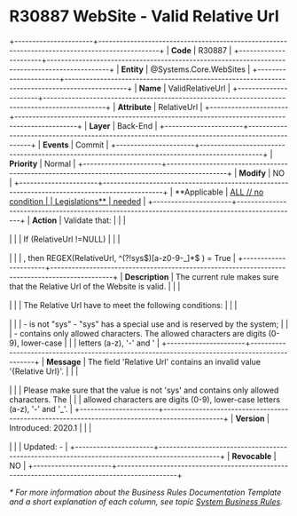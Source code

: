 ﻿---
erp.type: business-rule
erp.entity: Systems.Core.WebSites
---

# R30887 WebSite - Valid Relative Url
+----------------------+-----------------------------------------------------------------------------------------------+
| **Code**             | R30887                                                                                        |
+----------------------+-----------------------------------------------------------------------------------------------+
| **Entity**           | @Systems.Core.WebSites                                                                        |
+----------------------+-----------------------------------------------------------------------------------------------+
| **Name**             | ValidRelativeUrl                                                                              |
+----------------------+-----------------------------------------------------------------------------------------------+
| **Attribute**        | RelativeUrl                                                                                   |
+----------------------+-----------------------------------------------------------------------------------------------+
| **Layer**            | Back-End                                                                                      |
+----------------------+-----------------------------------------------------------------------------------------------+
| **Events**           | Commit                                                                                        |
+----------------------+-----------------------------------------------------------------------------------------------+
| **Priority**         | Normal                                                                                        |
+----------------------+-----------------------------------------------------------------------------------------------+
| **Modify**           | NO                                                                                            |
+----------------------+-----------------------------------------------------------------------------------------------+
| **Applicable         | [ALL // no condition                                                                          |
| Legislations**       | needed](xref:applicable-legislations)                                                         |
+----------------------+-----------------------------------------------------------------------------------------------+
| **Action**           | Validate that:                                                                                |
|                      | <br/><br/>                                                                                    |
|                      | If (RelativeUrl !=NULL)                                                                       |
|                      | <br/><br/>                                                                                    |
|                      | , then REGEX(RelativeUrl, \^(?!sys\$)\[a-z0-9-\_\]\*\$ ) = True                               |
+----------------------+-----------------------------------------------------------------------------------------------+
| **Description**      | The current rule makes sure that the Relative Url of the Website is valid.                    |
|                      | <br/><br/>                                                                                    |
|                      | The Relative Url have to meet the following conditions:                                       |
|                      | <br/><br/>                                                                                    |
|                      | -   is not \"sys\" - \"sys\" has a special use and is reserved by the system;                 |
|                      | -   contains only allowed characters. The allowed characters are digits (0-9), lower-case     |
|                      |     letters (a-z), \'-\' and \'                                                               |
+----------------------+-----------------------------------------------------------------------------------------------+
| **Message**          | The field \'Relative Url\' contains an invalid value \'{Relative Url}\'.                      |
|                      | <br/><br/>                                                                                    |
|                      | Please make sure that the value is not \'sys\' and contains only allowed characters. The      |
|                      | allowed characters are digits (0-9), lower-case letters (a-z), \'-\' and \'\_\'.              |
+----------------------+-----------------------------------------------------------------------------------------------+
| **Version**          | Introduced: 2020.1                                                          |
|                      | <br/><br/>                                                                                    |
|                      | Updated: -                                                                                    |
+----------------------+-----------------------------------------------------------------------------------------------+
| **Revocable**        | NO                                                                                            |
+----------------------+-----------------------------------------------------------------------------------------------+

*\* For more information about the Business Rules Documentation Template and a short explanation of each column, see
topic [System Business Rules](../templates/template-description-system-business-rules.md).*
